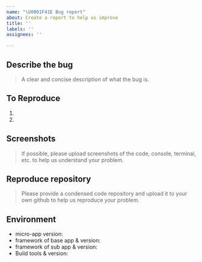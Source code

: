 ```yaml
---
name: "\U0001F41E Bug report"
about: Create a report to help us improve
title: ''
labels: ''
assignees: ''

---
```


## Describe the bug
> A clear and concise description of what the bug is.

## To Reproduce
1.
2.

## Screenshots
> If possible, please upload screenshots of the code, console, terminal, etc. to help us understand your problem.

## Reproduce repository
> Please provide a condensed code repository and upload it to your own github to help us reproduce your problem.

## Environment
- micro-app version:
- framework of base app & version:
- framework of sub app & version:
- Build tools & version:
